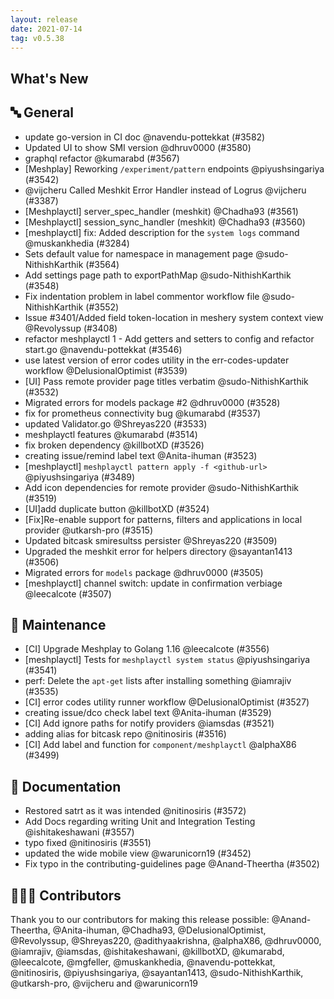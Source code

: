 ```yaml
---
layout: release
date: 2021-07-14
tag: v0.5.38
---
```


## What's New
## 🔤 General
- update go-version in CI doc @navendu-pottekkat (#3582)
- Updated UI to show SMI version @dhruv0000 (#3580)
- graphql refactor @kumarabd (#3567)
- [Meshplay] Reworking `/experiment/pattern` endpoints @piyushsingariya (#3542)
- @vijcheru Called Meshkit Error Handler instead of Logrus @vijcheru (#3387)
- [Meshplayctl] server_spec_handler (meshkit) @Chadha93 (#3561)
- [Meshplayctl] session_sync_handler (meshkit) @Chadha93 (#3560)
- [meshplayctl] fix: Added description for the `system logs` command @muskankhedia (#3284)
- Sets default value for namespace in management page @sudo-NithishKarthik (#3564)
- Add settings page path to exportPathMap @sudo-NithishKarthik (#3548)
- Fix indentation problem in label commentor workflow file @sudo-NithishKarthik (#3552)
- Issue #3401/Added field token-location in meshery system context view @Revolyssup (#3408)
- refactor meshplayctl 1 - Add getters and setters to config and refactor start.go @navendu-pottekkat (#3546)
- use latest version of error codes utility in the err-codes-updater workflow @DelusionalOptimist (#3539)
- [UI] Pass remote provider page titles verbatim @sudo-NithishKarthik (#3532)
- Migrated errors for models package #2 @dhruv0000 (#3528)
- fix for prometheus connectivity bug @kumarabd (#3537)
- updated Validator.go @Shreyas220 (#3533)
- meshplayctl features @kumarabd (#3514)
- fix broken dependency @killbotXD (#3526)
- creating issue/remind label text @Anita-ihuman (#3523)
- [meshplayctl] `meshplayctl pattern apply -f <github-url>` @piyushsingariya (#3489)
- Add icon dependencies for remote provider  @sudo-NithishKarthik (#3519)
- [UI]add duplicate button @killbotXD (#3524)
- [Fix]Re-enable support for patterns, filters and applications in local provider @utkarsh-pro (#3515)
- Updated bitcask smiresultss persister @Shreyas220 (#3509)
- Upgraded the meshkit error for helpers directory @sayantan1413 (#3506)
- Migrated errors for `models` package @dhruv0000 (#3505)
- [meshplayctl] channel switch: update in confirmation verbiage @leecalcote (#3507)

## 🧰 Maintenance

- [CI] Upgrade Meshplay to Golang 1.16 @leecalcote (#3556)
- [meshplayctl] Tests for `meshplayctl system status` @piyushsingariya (#3541)
- perf: Delete the `apt-get` lists after installing something @iamrajiv (#3535)
- [CI] error codes utility runner workflow @DelusionalOptimist (#3527)
- creating issue/dco check label text @Anita-ihuman (#3529)
- [CI] Add ignore paths for notify providers @iamsdas (#3521)
- adding alias for bitcask repo @nitinosiris (#3516)
- [CI] Add label and function for `component/meshplayctl` @alphaX86 (#3499)

## 📖 Documentation

- Restored satrt as it was intended @nitinosiris (#3572)
- Add Docs regarding writing Unit and Integration Testing @ishitakeshawani (#3557)
- typo fixed @nitinosiris (#3551)
- updated the wide mobile view @warunicorn19 (#3452)
- Fix typo in the contributing-guidelines page @Anand-Theertha (#3502)

## 👨🏽‍💻 Contributors

Thank you to our contributors for making this release possible:
@Anand-Theertha, @Anita-ihuman, @Chadha93, @DelusionalOptimist, @Revolyssup, @Shreyas220, @adithyaakrishna, @alphaX86, @dhruv0000, @iamrajiv, @iamsdas, @ishitakeshawani, @killbotXD, @kumarabd, @leecalcote, @mgfeller, @muskankhedia, @navendu-pottekkat, @nitinosiris, @piyushsingariya, @sayantan1413, @sudo-NithishKarthik, @utkarsh-pro, @vijcheru and @warunicorn19
